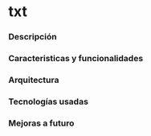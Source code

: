 # txt

### Descripción

### Caracteristicas y funcionalidades

### Arquitectura

### Tecnologías usadas

### Mejoras a futuro
